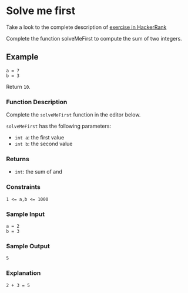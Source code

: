 # Solve me first

Take a look to the complete description of [exercise in HackerRank](https://www.hackerrank.com/challenges/a-very-big-sum)

Complete the function solveMeFirst to compute the sum of two integers.

## Example

```
a = 7
b = 3
```

Return `10`.

### Function Description

Complete the `solveMeFirst` function in the editor below.

`solveMeFirst` has the following parameters:

- `int a`: the first value
- `int b`: the second value

### Returns

- `int`: the sum of and

### Constraints

`1 <= a,b <= 1000`

### Sample Input

```
a = 2
b = 3
```

### Sample Output

```
5
```

### Explanation

`2 + 3 = 5`
